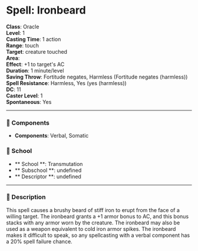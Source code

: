 
# Spell: Ironbeard
**Class**: Oracle  
**Level**: 1  
**Casting Time**: 1 action  
**Range**: touch  
**Target**: creature touched  
**Area**:   
**Effect**: +1 to target's AC  
**Duration**: 1 minute/level  
**Saving Throw**: Fortitude negates, Harmless (Fortitude negates (harmless))  
**Spell Resistance**: Harmless, Yes (yes (harmless))  
**DC**: 11  
**Caster Level**: 1  
**Spontaneous**: Yes

---

### 🔮 Components
- **Components**: Verbal, Somatic

### 🏫 School
- ** School **: Transmutation
- ** Subschool **: undefined
- ** Descriptor **: undefined
---

### 📜 Description
This spell causes a brushy beard of stiff iron to erupt from the face of a willing target. The ironbeard grants a +1 armor bonus to AC, and this bonus stacks with any armor worn by the creature. The ironbeard may also be used as a weapon equivalent to cold iron armor spikes. The ironbeard makes it difficult to speak, so any spellcasting with a verbal component has a 20% spell failure chance.
